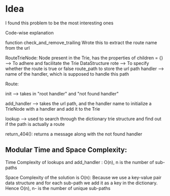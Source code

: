 # Idea 

I found this problem to be the most interesting ones

Code-wise explanation 

function check_and_remove_trailing 
Wrote this to extract the route name from the url 

RouteTrieNode: 
Node present in the Trie, has the properties of 
children = {} --> To adhere and facilitate the Trie DataStructure 
rote --> To specify whether the route is true or false 
route_path to store the url path 
handler --> name of the handler, which is supposed to handle this path 

Route: 

init --> takes in "root handler" and "not found handler" 

add_handler --> takes the url path, and the handler name to initialize a TrieNode with a handler and add it to the Trie 

lookup --> used to search through the dictionary trie structure and find out if the path is actually a route

return_404(): returns a message along with the not found handler
## Modular Time and Space Complexity: 

Time Complexity of lookups and add_handler : O(n), n is the number of sub-paths  

Space Complexity of the solution is O(n): Because we use a key-value pair data structure and for each sub-path we add it as a key in the dictionary. Hence O(n), n- is the number of unique sub-paths